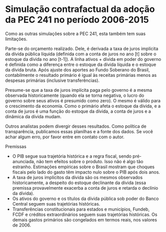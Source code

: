 # Simulação contrafactual da adoção da PEC 241 no período 2006-2015

Como as outras simulações sobre a PEC 241, esta também tem suas limitações.

Parte-se do orçamento realizado. Dele, é derivada a taxa de juros implícita da dívida pública líquida (definida com a conta de juros no ano [t] sobre o estoque da dívida no ano [t-1]). A linha ativos + dívida em poder do governo é definida como a diferença entre o estoque da dívida líquida e o estoque da dívida bruta. Após ajuste dos aportes ao Fundo Soberano do Brasil, contabilmente o resultado primário é igual às receitas primárias menos as despesas primárias (inclusive transferências).

Presume-se que a taxa de juros implícita paga pelo governo é a mesma observada historicamente (quando ela se torna negativa, o lucro do governo sobre seus ativos é presumido como zero). O mesmo é válido para o crescimento da economia. Como o primário afeta o estoque da dívida, e a conta de juros é uma função do estoque da dívida, a conta de juros e a dinâmica da dívida mudam.

Outros analistas podem divergir desses resultados. Como política de transparência, publicamos essas planilhas e a fonte dos dados. Se você achar algum erro, por favor entre em contato com o autor.

Premissas

* O PIB segue sua trajetória histórica e a regra fiscal, sendo pré-anunciada, não tem efeitos sobre o produto. Isso não é algo tão estranho. Estimações empíricas sobre o Brasil mostram que choques fiscais pelo lado do gasto têm impacto nulo sobre o PIB após dois anos.
* A taxa de juros implícitos da dívida são os mesmos observados historicamente, a despeito do estoque declinante da dívida (essa premissa provavelmente exacerba a conta de juros e retarda o declínio da dívida).
* Os ativos do governo e os títulos da dívida pública sob poder do Banco Central seguem suas trajetórias históricas.
* Transferências constitucionais para estados e municípios, Fundeb, FCDF e créditos extraordinários seguem suas trajetórias históricas. Os demais gastos primários são congelados em termos reais, nos valores de 2006.
